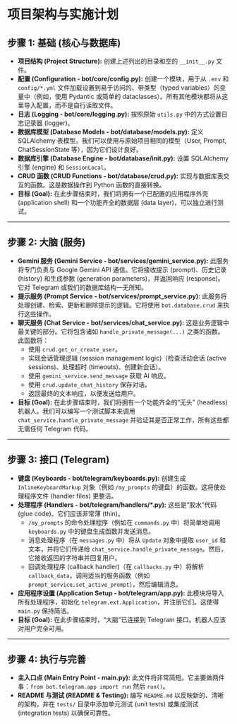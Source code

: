 # 项目架构与实施计划

## 步骤 1: 基础 (核心与数据库)
* **项目结构 (Project Structure):** 创建上述列出的目录和空的 `__init__.py` 文件。
* **配置 (Configuration - bot/core/config.py):** 创建一个模块，用于从 `.env` 和 `config/*.yml` 文件加载设置到易于访问的、带类型（typed variables）的变量中（例如，使用 Pydantic 或简单的 dataclasses）。所有其他模块都将从这里导入配置，而不是自行读取文件。
* **日志 (Logging - bot/core/logging.py):** 按照原始 `utils.py` 中的方式设置日志记录器 (logger)。
* **数据库模型 (Database Models - bot/database/models.py):** 定义 SQLAlchemy 表模型。我们可以使用与原始项目相同的模型（User, Prompt, ChatSessionState 等），因为它们设计良好。
* **数据库引擎 (Database Engine - bot/database/__init__.py):** 设置 SQLAlchemy 引擎 (engine) 和 `SessionLocal`。
* **CRUD 函数 (CRUD Functions - bot/database/crud.py):** 实现与数据库表交互的函数。这是数据操作到 Python 函数的直接转换。
* **目标 (Goal):** 在此步骤结束时，我们将拥有一个已配置的应用程序外壳 (application shell) 和一个功能齐全的数据层 (data layer)，可以独立进行测试。

---

## 步骤 2: 大脑 (服务)
* **Gemini 服务 (Gemini Service - bot/services/gemini_service.py):** 此服务将专门负责与 Google Gemini API 通信。它将接收提示 (prompt)、历史记录 (history) 和生成参数 (generation parameters)，并返回响应 (response)。它对 Telegram 或我们的数据库结构一无所知。
* **提示服务 (Prompt Service - bot/services/prompt_service.py):** 此服务将处理创建、检索、更新和删除提示的逻辑。它将使用 `bot.database.crud` 来执行这些操作。
* **聊天服务 (Chat Service - bot/services/chat_service.py):** 这是业务逻辑中最关键的部分。它将包含诸如 `handle_private_message(...)` 之类的函数。此函数将：
    * 使用 `crud.get_or_create_user`。
    * 实现会话管理逻辑 (session management logic)（检查活动会话 (active sessions)、处理超时 (timeouts)、创建新会话）。
    * 使用 `gemini_service.send_message` 获取 AI 响应。
    * 使用 `crud.update_chat_history` 保存对话。
    * 返回最终的文本响应，以便发送给用户。
* **目标 (Goal):** 在此步骤结束时，我们将拥有一个功能齐全的“无头” (headless) 机器人。我们可以编写一个测试脚本来调用 `chat_service.handle_private_message` 并验证其是否正常工作，所有这些都无需任何 Telegram 代码。

---

## 步骤 3: 接口 (Telegram)
* **键盘 (Keyboards - bot/telegram/keyboards.py):** 创建生成 `InlineKeyboardMarkup` 对象（例如 `/my_prompts` 的键盘）的函数。这将使处理程序文件 (handler files) 更整洁。
* **处理程序 (Handlers - bot/telegram/handlers/*.py):** 这些是“胶水”代码 (glue code)。它们应该非常薄 (thin)。
    * `/my_prompts` 的命令处理程序（例如在 `commands.py` 中）将简单地调用 `keyboards.py` 中的键盘生成函数并发送消息。
    * 消息处理程序（在 `messages.py` 中）将从 `Update` 对象中提取 `user_id` 和文本，并将它们传递给 `chat_service.handle_private_message`。然后，它接收返回的字符串并回复用户。
    * 回调处理程序 (callback handler)（在 `callbacks.py` 中）将解析 `callback_data`，调用适当的服务函数（例如 `prompt_service.set_active_prompt`），然后编辑消息。
* **应用程序设置 (Application Setup - bot/telegram/app.py):** 此模块将导入所有处理程序，初始化 `telegram.ext.Application`，并注册它们。这使得 `main.py` 保持简洁。
* **目标 (Goal):** 在此步骤结束时，“大脑”已连接到 Telegram 接口。机器人应该对用户完全可用。

---

## 步骤 4: 执行与完善
* **主入口点 (Main Entry Point - main.py):** 此文件将非常简短。它主要做两件事：`from bot.telegram.app import run` 然后 `run()`。
* **README 与测试 (README & Testing):** 编写 `README.md` 以反映新的、清晰的架构，并在 `tests/` 目录中添加单元测试 (unit tests) 或集成测试 (integration tests) 以确保可靠性。